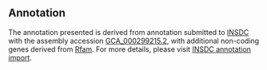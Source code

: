 

Annotation
----------

The annotation presented is derived from annotation submitted to
[INSDC](http://www.insdc.org) with the assembly accession
[GCA\_000299215.2](http://www.ebi.ac.uk/ena/data/view/GCA_000299215.2),
with additional non-coding genes derived from
[Rfam](http://rfam.xfam.org/). For more details, please visit [INSDC
annotation
import](http://ensemblgenomes.org/info/data/insdc_annotation).
